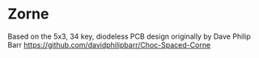 # Zorne
Based on the 5x3, 34 key, diodeless PCB design originally by Dave Philip Barr
https://github.com/davidphilipbarr/Choc-Spaced-Corne
